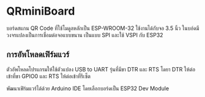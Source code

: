 # QRminiBoard

บอร์ดสแกน QR Code ที่ใช้โมดูลหลักเป็น ESP-WROOM-32 ใช้งานได้กับจอ 3.5 นิ้ว ในบอ์ดมีวงจรแปลงเป็นการเชื่อมต่อจอแบบขนาน เป็นแบบ SPI และใช้ VSPI กับ ESP32

## การอัพโหลดเฟิร์มแวร์

ตัวอัพโหลดโปรแกรมให้ใช้ตัวแปลง USB to UART รุ่นที่มีขา DTR และ RTS โดยา DTR ให้ต่อเข้าที่ขา GPIO0 และ RTS ให้ต่อเข้าที่รีเซ็ต

พัฒนาเฟิร์มแวร์ได้ด้วย Arduino IDE โดยเลือกบอร์ดเป็น ESP32 Dev Module
